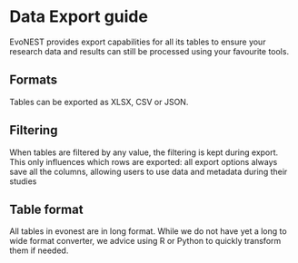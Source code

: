 # Data Export guide

EvoNEST provides export capabilities for all its tables to ensure your research data and results can still be processed using your favourite tools.

## Formats

Tables can be exported as XLSX, CSV or JSON. 

## Filtering

When tables are filtered by any value, the filtering is kept during export. This only influences which rows are exported: all export options always save all the columns, allowing users to use data and metadata during their studies

## Table format

All tables in evonest are in long format. While we do not have yet a long to wide format converter, we advice using R or Python to quickly transform them if needed.